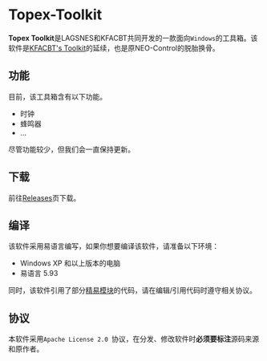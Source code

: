 # Topex-Toolkit

**Topex Toolkit**是LAGSNES和KFACBT共同开发的一款面向`Windows`的工具箱。该软件是[KFACBT's Toolkit](https://github.com/gytxtx/KFACBT_Toolkit)的延续，也是原NEO-Control的脱胎换骨。

## 功能

目前，该工具箱含有以下功能。

- 时钟
- 蜂鸣器
- ...

尽管功能较少，但我们会一直保持更新。

## 下载
前往[Releases](https://github.com/TopexStudio/Topex-Toolkit/releases)页下载。

## 编译

该软件采用易语言编写，如果你想要编译该软件，请准备以下环境：

- Windows XP 和以上版本的电脑
- 易语言 5.93

同时，该软件引用了部分[精易模块](https://bbs.125.la)的代码，请在编辑/引用代码时遵守相关协议。

## 协议

本软件采用`Apache License 2.0 `协议，在分发、修改软件时**必须要标注**源码来源和原作者。
